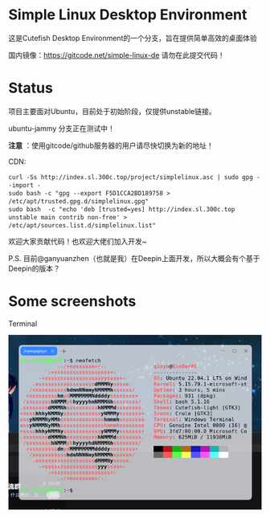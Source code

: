 # Simple Linux Desktop Environment

这是Cutefish Desktop Environment的一个分支，旨在提供简单高效的桌面体验

国内镜像：<https://gitcode.net/simple-linux-de> 请勿在此提交代码！

# Status

项目主要面对Ubuntu，目前处于初始阶段，仅提供unstable链接。

ubuntu-jammy 分支正在测试中！

__注意__ ：使用gitcode/github服务器的用户请尽快切换为新的地址！

CDN:
```shell
curl -Ss http://index.sl.300c.top/project/simplelinux.asc | sudo gpg --import -
sudo bash -c "gpg --export F5D1CCA2BD189758 > /etc/apt/trusted.gpg.d/simplelinux.gpg"
sudo bash  -c "echo 'deb [trusted=yes] http://index.sl.300c.top unstable main contrib non-free' > /etc/apt/sources.list.d/simplelinux.list"
```

欢迎大家贡献代码！也欢迎大佬们加入开发~

P.S. 目前@ganyuanzhen（也就是我）在Deepin上面开发，所以大概会有个基于Deepin的版本？

# Some screenshots

Terminal

![Terminal](profile/imgs/terminal.png)
